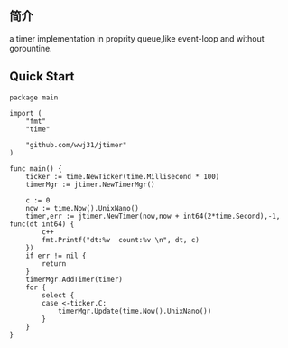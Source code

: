 ## 简介
a timer implementation in proprity queue,like event-loop and without gorountine.

## Quick Start
```golang
package main

import (
	"fmt"
	"time"

	"github.com/wwj31/jtimer"
)

func main() {
	ticker := time.NewTicker(time.Millisecond * 100)
	timerMgr := jtimer.NewTimerMgr()

	c := 0
	now := time.Now().UnixNano()
	timer,err := jtimer.NewTimer(now,now + int64(2*time.Second),-1, func(dt int64) {
		c++
		fmt.Printf("dt:%v  count:%v \n", dt, c)
	})
	if err != nil {
		return
	}
	timerMgr.AddTimer(timer)
	for {
		select {
		case <-ticker.C:
			timerMgr.Update(time.Now().UnixNano())
		}
	}
}
```
